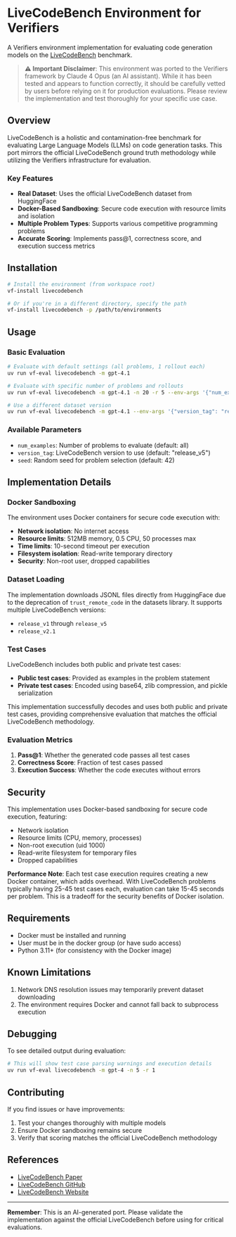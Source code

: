 # LiveCodeBench Environment for Verifiers

A Verifiers environment implementation for evaluating code generation models on the [LiveCodeBench](https://livecodebench.github.io/) benchmark.

> **⚠️ Important Disclaimer**: This environment was ported to the Verifiers framework by Claude 4 Opus (an AI assistant). While it has been tested and appears to function correctly, it should be carefully vetted by users before relying on it for production evaluations. Please review the implementation and test thoroughly for your specific use case.

## Overview

LiveCodeBench is a holistic and contamination-free benchmark for evaluating Large Language Models (LLMs) on code generation tasks. This port mirrors the official LiveCodeBench ground truth methodology while utilizing the Verifiers infrastructure for evaluation.

### Key Features

- **Real Dataset**: Uses the official LiveCodeBench dataset from HuggingFace
- **Docker-Based Sandboxing**: Secure code execution with resource limits and isolation
- **Multiple Problem Types**: Supports various competitive programming problems
- **Accurate Scoring**: Implements pass@1, correctness score, and execution success metrics

## Installation

```bash
# Install the environment (from workspace root)
vf-install livecodebench

# Or if you're in a different directory, specify the path
vf-install livecodebench -p /path/to/environments
```

## Usage

### Basic Evaluation

```bash
# Evaluate with default settings (all problems, 1 rollout each)
uv run vf-eval livecodebench -m gpt-4.1

# Evaluate with specific number of problems and rollouts
uv run vf-eval livecodebench -m gpt-4.1 -n 20 -r 5 --env-args '{"num_examples": 20}'

# Use a different dataset version
uv run vf-eval livecodebench -m gpt-4.1 --env-args '{"version_tag": "release_v4"}'
```

### Available Parameters

- `num_examples`: Number of problems to evaluate (default: all)
- `version_tag`: LiveCodeBench version to use (default: "release_v5")
- `seed`: Random seed for problem selection (default: 42)

## Implementation Details

### Docker Sandboxing

The environment uses Docker containers for secure code execution with:
- **Network isolation**: No internet access
- **Resource limits**: 512MB memory, 0.5 CPU, 50 processes max
- **Time limits**: 10-second timeout per execution
- **Filesystem isolation**: Read-write temporary directory
- **Security**: Non-root user, dropped capabilities

### Dataset Loading

The implementation downloads JSONL files directly from HuggingFace due to the deprecation of `trust_remote_code` in the datasets library. It supports multiple LiveCodeBench versions:
- `release_v1` through `release_v5`
- `release_v2.1`

### Test Cases

LiveCodeBench includes both public and private test cases:
- **Public test cases**: Provided as examples in the problem statement
- **Private test cases**: Encoded using base64, zlib compression, and pickle serialization

This implementation successfully decodes and uses both public and private test cases, providing comprehensive evaluation that matches the official LiveCodeBench methodology.

### Evaluation Metrics

1. **Pass@1**: Whether the generated code passes all test cases
2. **Correctness Score**: Fraction of test cases passed
3. **Execution Success**: Whether the code executes without errors

## Security

This implementation uses Docker-based sandboxing for secure code execution, featuring:
- Network isolation
- Resource limits (CPU, memory, processes)
- Non-root execution (uid 1000)
- Read-write filesystem for temporary files
- Dropped capabilities

**Performance Note**: Each test case execution requires creating a new Docker container, which adds overhead. With LiveCodeBench problems typically having 25-45 test cases each, evaluation can take 15-45 seconds per problem. This is a tradeoff for the security benefits of Docker isolation.

## Requirements

- Docker must be installed and running
- User must be in the docker group (or have sudo access)
- Python 3.11+ (for consistency with the Docker image)

## Known Limitations

1. Network DNS resolution issues may temporarily prevent dataset downloading
2. The environment requires Docker and cannot fall back to subprocess execution

## Debugging

To see detailed output during evaluation:
```bash
# This will show test case parsing warnings and execution details
uv run vf-eval livecodebench -m gpt-4 -n 5 -r 1
```

## Contributing

If you find issues or have improvements:
1. Test your changes thoroughly with multiple models
2. Ensure Docker sandboxing remains secure
3. Verify that scoring matches the official LiveCodeBench methodology

## References

- [LiveCodeBench Paper](https://arxiv.org/abs/2403.07974)
- [LiveCodeBench GitHub](https://github.com/LiveCodeBench/LiveCodeBench)
- [LiveCodeBench Website](https://livecodebench.github.io/)

---

**Remember**: This is an AI-generated port. Please validate the implementation against the official LiveCodeBench before using for critical evaluations.